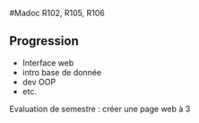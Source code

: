 #Madoc R102, R105, R106
## Progression
- Interface web
- intro base de donnée
- dev OOP
- etc.

Evaluation de semestre : créer une page web à 3 